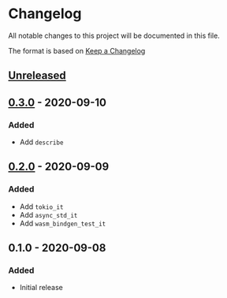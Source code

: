 # Changelog
All notable changes to this project will be documented in this file.

The format is based on [Keep a Changelog](http://keepachangelog.com/en/1.0.0/)

## [Unreleased]

## [0.3.0] - 2020-09-10
### Added
* Add `describe`

## [0.2.0] - 2020-09-09
### Added
* Add `tokio_it`
* Add `async_std_it`
* Add `wasm_bindgen_test_it`

## 0.1.0 - 2020-09-08
### Added
* Initial release

[Unreleased]: https://github.com/nwtgck/specit-rust/compare/v0.3.0...HEAD
[0.3.0]: https://github.com/nwtgck/specit-rust/compare/v0.2.0...v0.3.0
[0.2.0]: https://github.com/nwtgck/specit-rust/compare/v0.1.0...v0.2.0
